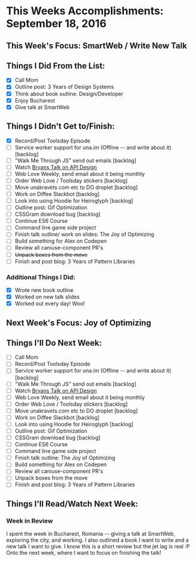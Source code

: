 # This Weeks Accomplishments: September 18, 2016

## This Week's Focus: SmartWeb / Write New Talk

## Things I Did From the List:

- [x] Call Mom
- [x] Outline post: 3 Years of Design Systems
- [x] Think about book outline: Design/Developer
- [x] Enjoy Bucharest
- [x] Give talk at SmartWeb

## Things I Didn't Get to/Finish:

- [x] Record/Post Toolsday Episode
- [ ] Service worker support for una.im (Offline -- and write about it) [backlog]
- [ ] "Walk Me Through JS" send out emails [backlog]
- [ ] Watch [Bryans Talk on API Design](http://2016.cascadiafest.org/speakers/bryan-hughes/)
- [ ] Web Love Weekly, send email about it being monthly
- [ ] Order Web Love / Toolsday stickers  [backlog]
- [ ] Move unakravets.com etc to DO droplet [backlog]
- [ ] Work on Diffee Slackbot [backlog]
- [ ] Look into using Hoodie for Heiroglyph [backlog]
- [ ] Outline post: Gif Optimization
- [ ] CSSGram download bug [backlog]
- [ ] Continue ES6 Course
- [ ] Command line game side project
- [ ] Finish talk outline/ work on slides: The Joy of Optimizing
- [ ] Build something for Alex on Codepen
- [ ] Review all caniuse-component PR's
- [ ] ~~Unpack boxes from the move~~
- [ ] Finish and post blog: 3 Years of Pattern Libraries

### Additional Things I Did:

- [x] Wrote new book outline
- [x] Worked on new talk slides
- [x] Worked out every day! Woo!

## Next Week's Focus: Joy of Optimizing

## Things I'll Do Next Week:

- [ ] Call Mom
- [ ] Record/Post Toolsday Episode
- [ ] Service worker support for una.im (Offline -- and write about it) [backlog]
- [ ] "Walk Me Through JS" send out emails [backlog]
- [ ] Watch [Bryans Talk on API Design](http://2016.cascadiafest.org/speakers/bryan-hughes/)
- [ ] Web Love Weekly, send email about it being monthly
- [ ] Order Web Love / Toolsday stickers  [backlog]
- [ ] Move unakravets.com etc to DO droplet [backlog]
- [ ] Work on Diffee Slackbot [backlog]
- [ ] Look into using Hoodie for Heiroglyph [backlog]
- [ ] Outline post: Gif Optimization
- [ ] CSSGram download bug [backlog]
- [ ] Continue ES6 Course
- [ ] Command line game side project
- [ ] Finish talk outline: The Joy of Optimizing
- [ ] Build something for Alex on Codepen
- [ ] Review all caniuse-component PR's
- [ ] Unpack boxes from the move
- [ ] Finish and post blog: 3 Years of Pattern Libraries

## Things I'll Read/Watch Next Week:

### Week in Review

I spent the week in Bucharest, Romania -- giving a talk at SmartWeb, exploring the city, and working. I also outlined a book I want to write and a new talk I want to give. I know this is a short review but the jet lag is real :P Onto the next week, where I want to focus on finishing the talk!